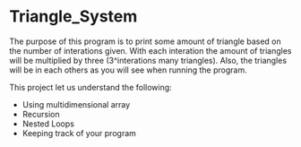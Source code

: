# Triangle_System

The purpose of this program is to print some amount of triangle based on the number of interations given. With each interation the amount of triangles will be multiplied by three (3^interations many triangles). Also, the triangles will be in each others as you will see when running the program.

This project let us understand the following:

- Using multidimensional array
- Recursion
- Nested Loops
- Keeping track of your program
